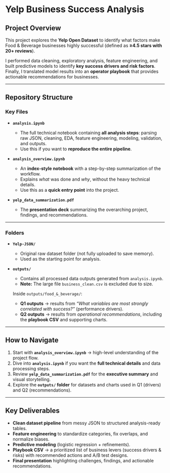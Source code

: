 # Yelp Business Success Analysis  

## Project Overview  
This project explores the **Yelp Open Dataset** to identify what factors make Food & Beverage businesses highly successful (defined as **≥4.5 stars with 20+ reviews**).  

I performed data cleaning, exploratory analysis, feature engineering, and built predictive models to identify **key success drivers and risk factors**. Finally, I translated model results into an **operator playbook** that provides actionable recommendations for businesses.  

---

## Repository Structure  

### Key Files  
- **`analysis.ipynb`**  
  - The full technical notebook containing **all analysis steps**: parsing raw JSON, cleaning, EDA, feature engineering, modeling, validation, and outputs.  
  - Use this if you want to **reproduce the entire pipeline**.  

- **`analysis_overview.ipynb`**  
  - An **index-style notebook** with a step-by-step summarization of the workflow.  
  - Explains *what* was done and *why*, without the heavy technical details.  
  - Use this as a **quick entry point** into the project.  

- **`yelp_data_summarization.pdf`**  
  - The **presentation deck** summarizing the overarching project, findings, and recommendations.  

---

### Folders  
- **`Yelp-JSON/`**  
  - Original raw dataset folder (not fully uploaded to save memory).  
  - Used as the starting point for analysis.  

- **`outputs/`**  
  - Contains all processed data outputs generated from `analysis.ipynb`.  
  - **Note:** The large file `business_clean.csv` is excluded due to size.  

  Inside `outputs/food_&_beverage/`:  
  - **Q1 outputs** → results from *“What variables are most strongly correlated with success?”* (performance drivers).  
  - **Q2 outputs** → results from *operational recommendations*, including the **playbook CSV** and supporting charts.  

---

## How to Navigate  
1. Start with **`analysis_overview.ipynb`** → high-level understanding of the project flow.  
2. Dive into **`analysis.ipynb`** if you want the **full technical details** and data processing steps.  
3. Review **`yelp_data_summarization.pdf`** for the **executive summary** and visual storytelling.  
4. Explore the **`outputs/` folder** for datasets and charts used in Q1 (drivers) and Q2 (recommendations).  

---

## Key Deliverables  
- **Clean dataset pipeline** from messy JSON to structured analysis-ready tables.  
- **Feature engineering** to standardize categories, fix overlaps, and normalize biases.  
- **Predictive modeling** (logistic regression + refinements).  
- **Playbook CSV** → a prioritized list of business levers (success drivers & risks) with recommended actions and A/B test designs.  
- **Final presentation** highlighting challenges, findings, and actionable recommendations.  

